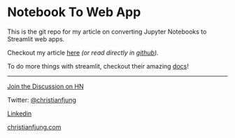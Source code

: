 # Notebook To Web App

This is the git repo for my article on converting Jupyter Notebooks to Streamlit web apps. 



Checkout my article  [here](http://blog.christianfjung.com/posts/notebooks-to-web-apps) *(or read directly in [github](article.md)).*



To do more things with streamlit, checkout their amazing [docs](https://docs.streamlit.io/)! 

--- 

[Join the Discussion on HN](https://news.ycombinator.com/item?id=22279503)


Twitter: [@christianfjung](http://twitter.christianfjung.com)

[Linkedin](https://www.linkedin.com/in/christianfjung/)

[christianfjung.com](http://christianfjung.com)


